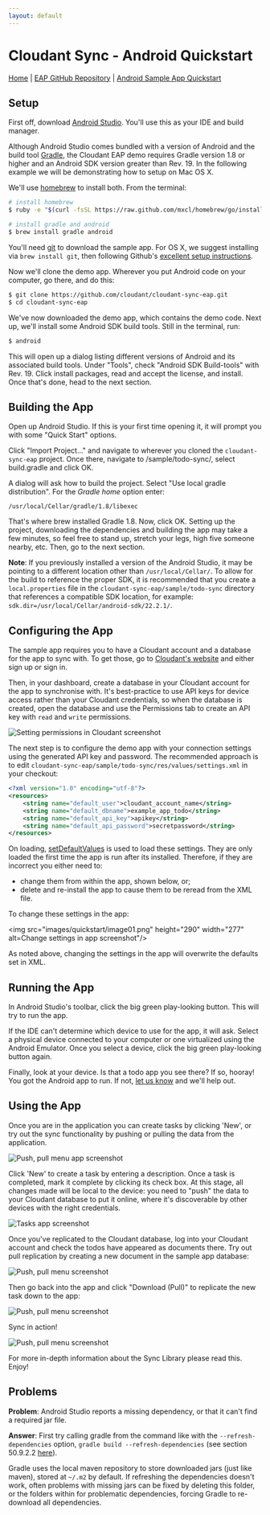 ```yaml
---
layout: default
---
```


# Cloudant Sync - Android Quickstart

<p class="nav">
<a href="index.html">Home</a> |
<a href="https://github.com/cloudant/cloudant-sync-eap">EAP GitHub Repository</a> |
<a href="android-qs.html">Android Sample App Quickstart</a>
</p>

## Setup
First off, download [Android Studio][studio]. You'll use this as your IDE and build manager.

[studio]: http://developer.android.com/sdk/installing/studio.html

Although Android Studio comes bundled with a version of Android and the build tool [Gradle](gradle), the Cloudant EAP demo requires Gradle version 1.8 or higher and an Android SDK version greater than Rev. 19. In the following example we will be demonstrating how to setup on Mac OS X.

[gradle]: http://www.gradle.org/

We'll use [homebrew](brew) to install both. From the terminal:

```bash
# install homebrew
$ ruby -e "$(curl -fsSL https://raw.github.com/mxcl/homebrew/go/install)"

# install gradle and android
$ brew install gradle android
```

[brew]: http://brew.sh/

You'll need [git][git] to download the sample app. For OS X, we suggest installing via `brew install git`, then following Github's [excellent setup instructions][ghsetup].

[git]: http://git-scm.com/
[ghsetup]: https://help.github.com/articles/set-up-git

Now we'll clone the demo app. Wherever you put Android code on your computer, go there, and do this:

```bash
$ git clone https://github.com/cloudant/cloudant-sync-eap.git
$ cd cloudant-sync-eap
```

We've now downloaded the demo app, which contains the demo code.
Next up, we'll install some Android SDK build tools. Still in the terminal, run:

```bash
$ android
```

This will open up a dialog listing different versions of Android and its associated build tools. Under "Tools", check "Android SDK Build-tools" with Rev. 19. Click install packages, read and accept the license, and install. Once that's done, head to the next section.

## Building the App

Open up Android Studio. If this is your first time opening it, it will prompt you with some "Quick Start" options.

Click "Import Project..." and navigate to wherever you cloned the `cloudant-sync-eap` project. Once there, navigate to /sample/todo-sync/, select build.gradle and click OK.

A dialog will ask how to build the project. Select "Use local gradle distribution". For the _Gradle home_ option enter:

```
/usr/local/Cellar/gradle/1.8/libexec
```

That's where brew installed Gradle 1.8. Now, click OK. Setting up the project, downloading the dependencies and building the app may take a few minutes, so feel free to stand up, stretch your legs, high five someone nearby, etc. Then, go to the next section.

**Note**: If you previously installed a version of the Android Studio, it may be pointing to a different location other than `/usr/local/Cellar/`.  To allow for the build to reference the proper SDK, it is recommended that you create a `local.properties` file in the `cloudant-sync-eap/sample/todo-sync` directory that references a compatible SDK location, for example:
`sdk.dir=/usr/local/Cellar/android-sdk/22.2.1/`.

## Configuring the App
The sample app requires you to have a Cloudant account and a database for the app to sync with. To get those, go to [Cloudant's website](https://cloudant.com) and either sign up or sign in.

Then, in your dashboard, create a database in your Cloudant account for the app to synchronise with. It's best-practice to use API keys for device access rather than your Cloudant credentials, so when the database is created, open the database and use the Permissions tab to create an API key with `read` and `write` permissions.

![Setting permissions in Cloudant screenshot](images/quickstart/image02.png)

The next step is to configure the demo app with your connection settings using the generated API key and password. The recommended approach is to edit `cloudant-sync-eap/sample/todo-sync/res/values/settings.xml` in your checkout:

```xml
<?xml version="1.0" encoding="utf-8"?>
<resources>
    <string name="default_user">cloudant_account_name</string>
    <string name="default_dbname">example_app_todo</string>
    <string name="default_api_key">apikey</string>
    <string name="default_api_password">secretpassword</string>
</resources>
```

On loading, [setDefaultValues][sdf] is used to load these settings. They are only loaded the first time the app is run after its installed. Therefore, if they are incorrect you either need to:

[sdf]: http://developer.android.com/reference/android/preference/PreferenceManager.html#setDefaultValues(android.content.Context,%20int,%20boolean)

* change them from within the app, shown below, or;
* delete and re-install the app to cause them to be reread from the XML file.

To change these settings in the app:

<img src="images/quickstart/image01.png" height="290" width="277"
  alt=Change settings in app screenshot"/>

As noted above, changing the settings in the app will overwrite the defaults set in XML.

## Running the App
In Android Studio's toolbar, click the big green play-looking button. This will try to run the app.

If the IDE can't determine which device to use for the app, it will ask. Select a physical device connected to your computer or one virtualized using the Android Emulator. Once you select a device, click the big green play-looking button again.

Finally, look at your device. Is that a todo app you see there? If so, hooray! You got the Android app to run. If not, [let us know](mailto:sync-eap@cloudant.com) and we'll help out.

## Using the App

Once you are in the application you can create tasks by clicking 'New', or try out the sync functionality by pushing or pulling the data from the application.

![Push, pull menu app screenshot](images/quickstart/image06.png)

Click 'New' to create a task by entering a description.  Once a task is completed, mark it complete by clicking its check box.  At this stage, all changes made will be local to the device: you need to "push" the data to your Cloudant database to put it online, where it's discoverable by other devices with the right credentials.

![Tasks app screenshot](images/quickstart/image04.png)

Once you've replicated to the Cloudant database, log into your Cloudant account and check the todos have appeared as documents there. Try out pull replication by creating a new document in the sample app database:

![Push, pull menu screenshot](images/quickstart/image00.png)

Then go back into the app and click "Download (Pull)" to replicate the new task down to the app:

![Push, pull menu screenshot](images/quickstart/image03.png)

Sync in action!

![Push, pull menu screenshot](images/quickstart/image05.png)

For more in-depth information about the Sync Library please read this. Enjoy!

## Problems

**Problem**:  Android Studio reports a missing dependency, or that it can't find a required jar file.

**Answer**:  First try calling gradle from the command like with the `--refresh-dependencies` option, `gradle build --refresh-dependencies` (see section 50.9.2.2 [here][gradledeps]).

[gradledeps]: http://www.gradle.org/docs/current/userguide/dependency_management.html

Gradle uses the local maven repository to store downloaded jars (just like maven), stored at `~/.m2` by default.  If refreshing the dependencies doesn't work, often problems with missing jars can be fixed by deleting this folder, or the folders within for problematic dependencies, forcing Gradle to re-download all dependencies.

